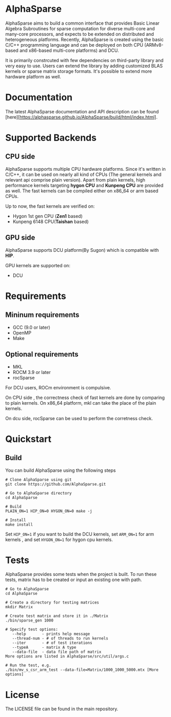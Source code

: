 # AlphaSparse

AlphaSparse aims to build a common interface that provides Basic Linear Algebra Subroutines for sparse computation for diverse multi-core and many-core processors, and expects to be extended on distributed and heterogeneous platforms. Recently, AlphaSparse is created using the basic C/C++ programming language and can be deployed on both CPU (ARMv8-based and x86-based multi-core platforms) and DCU. 

It is primarily constrcuted with few dependencies on third-party library and very easy to use. Users can extend the library by adding customized BLAS kernels or sparse matrix storage formats. It's possible to extend more hardware platform as well.

# Documentation

The latest AlphaSparse documentation and API description can be found [here][https://alphasparse.github.io/AlphaSparse/build/html/index.html].

# Supported Backends

## CPU side

AlphaSparse supports multiple CPU hardware platforms. Since it's written in C/C++, it can be used on nearly all kind of CPUs (The general kernels and relevant api comprise plain version). Apart from plain  kernels, high performance kernels targeting **hygon CPU** and **Kunpeng CPU** are provided as well. The fast kernels can be compiled either on x86_64 or arm based CPUs. 

Up to now, the fast kernels are verified on:

- Hygon 1st gen CPU (**Zen1** based)
- Kunpeng 6148 CPU(**Taishan** based)

## GPU side

AlphaSparse supports DCU platform(By Sugon) which is compatible with **HIP**. 

GPU kernels are supported on: 

- DCU

# Requirements

## Mininum requirements

* GCC (9.0 or later)
* OpenMP
* Make

## Optional requirements

- MKL
- ROCM 3.9 or later
- rocSparse

For DCU users, ROCm environment is compulsive.

On CPU side , the correctness check of fast kernels are done by comparing to plain kernels. On x86_64 platform, mkl can take the place of the plain kernels.

On dcu side, rocSparse can be used to perform the corretness check.

# Quickstart

## Build

You can build AlphaSparse using the following steps

```
# Clone AlphaSparse using git
git clone https://github.com/AlphaSparse.git

# Go to AlphaSparse directory
cd AlphaSparse

# Build
PLAIN_ON=1 HIP_ON=0 HYGON_ON=0 make -j

# Install
make install
```

Set `HIP_ON=1` if you want to build the DCU kernels, set `ARM_ON=1`  for arm kernels , and set `HYGON_ON=1`  for hygon cpu kernels.

# Tests

AlphaSparse provides some tests when the project is built. To run these tests, matrix has to be created or input an existing one with path.

```
# Go to AlphaSparse 
cd AlphaSparse

# Create a directory for testing matrices
mkdir Matrix

# Create test matrix and store it in ./Matrix
./bin/sparse_gen 1000

# Specify test options:
   --help       - prints help message
   --thread-num - # of threads to run kernels
   --iter       - # of test iterations
   --typeA      - matrix A type
   --data-file  - data file path of matrix
More options are listed in AlphaSparse/src/util/args.c

# Run the test, e.g.
./bin/mv_s_csr_arm_test --data-file=Matrix/1000_1000_5000.mtx [More options]
```

# License
The LICENSE file can be found in the main repository.

